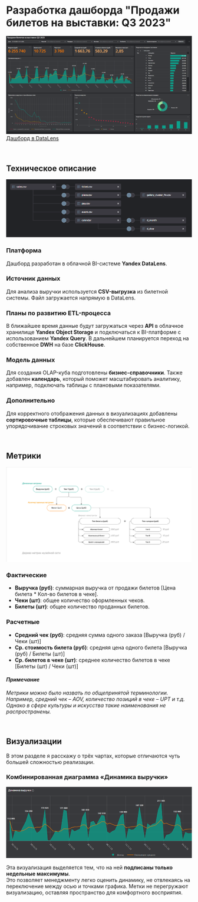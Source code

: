 # Разработка дашборда "Продажи билетов на выставки: Q3 2023"
![Дашборд](images/dash-1.png)
[Дашборд в DataLens](https://datalens.yandex/g9h5s1o94olc2)

&nbsp;
## Техническое описание
![Модель данных](images/olap-1.png) 

### Платформа
Дашборд разработан в облачной BI-системе **Yandex DataLens**.

### Источник данных
Для анализа выручки используется **CSV-выгрузка** из билетной системы. Файл загружается напрямую в DataLens.

### Планы по развитию ETL-процесса
В ближайшее время данные будут загружаться через **API** в облачное хранилище **Yandex Object Storage** и подключаться к BI-платформе с использованием **Yandex Query**.
В дальнейшем планируется переход на собственное **DWH** на базе **ClickHouse**.

### Модель данных
Для создания OLAP-куба подготовлены **бизнес-справочники**. Также добавлен **календарь**, который поможет масштабировать аналитику, например, подключать таблицы с плановыми показателями.

### Дополнительно
Для корректного отображения данных в визуализациях добавлены **сортировочные таблицы**, которые обеспечивают правильное упорядочивание строковых значений в соответствии с бизнес-логикой.

&nbsp;
## Метрики
![Карта метрик](images/metric-map.png)
### Фактические
- **Выручка (руб)**: суммарная выручка от продажи билетов [Цена билета * Кол-во билетов в чеке].
- **Чеки (шт)**: общее количество оформленных чеков. 
- **Билеты (шт)**: общее количество проданных билетов. 

### Расчетные
- **Средний чек (руб)**: средняя сумма одного заказа [Выручка (руб) / Чеки (шт)]
- **Ср. стоимость билета (руб)**: средняя цена одного билета [Выручка (руб) / Билеты (шт)]
- **Ср. билетов в чеке (шт)**: среднее количество билетов в чеке [Билеты (шт) / Чеки (шт)]

#### *Примечание*
*Метрики можно было назвать по общепринятой терминологии. Например, средний чек – AOV, количество позиций в чеке – UPT и т.д. Однако в сфере культуры и искусства такие наименования не распространены.*

&nbsp;
## Визуализации
В этом разделе я расскажу о трёх чартах, которые отличаются чуть большей сложностью реализации.
&nbsp;
### Комбинированная диаграмма «Динамика выручки»
![chart-1](images/chart-1.png)

Эта визуализация выделяется тем, что на ней **подписаны только недельные максимумы**. \
Это позволяет менеджменту легко оценить динамику, не отвлекаясь на переключение между осью и точками графика. Метки не перегружают визуализацию, оставляя пространство для комфортного восприятия.


